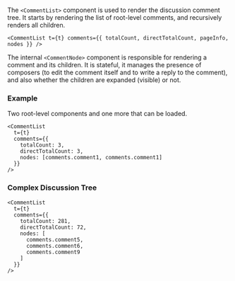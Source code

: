 ```remove-react-source

```

The `<CommentList>` component is used to render the discussion comment tree. It starts by rendering the list of root-level comments, and recursively renders all children.

```code|lang-js
<CommentList t={t} comments={{ totalCount, directTotalCount, pageInfo, nodes }} />
```

The internal `<CommentNode>` component is responsible for rendering a comment and its children. It is stateful, it manages the presence of composers (to edit the comment itself and to write a reply to the comment), and also whether the children are expanded (visible) or not.

### Example

Two root-level components and one more that can be loaded.

```react|noSource
<CommentList
  t={t}
  comments={{
    totalCount: 3,
    directTotalCount: 3,
    nodes: [comments.comment1, comments.comment1]
  }}
/>
```

### Complex Discussion Tree

```react|noSource
<CommentList
  t={t}
  comments={{
    totalCount: 281,
    directTotalCount: 72,
    nodes: [
      comments.comment5,
      comments.comment6,
      comments.comment9
    ]
  }}
/>
```

